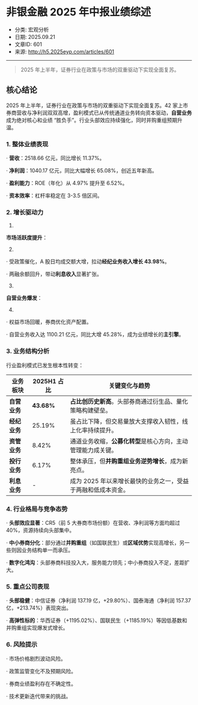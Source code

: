 # 非银金融 2025 年中报业绩综述

- 分类: 宏观分析
- 日期: 2025.09.21
- 文章ID: 601
- 来源: http://h5.2025eyp.com/articles/601

---

> 2025 年上半年，证券行业在政策与市场的双重驱动下实现全面复苏。

## **核心结论**

2025 年上半年，证券行业在政策与市场的双重驱动下实现全面复苏。42 家上市券商营收与净利润双双高增，盈利模式已从传统通道业务转向资本驱动，**自营业务**成为绝对核心和业绩 “胜负手”。行业头部效应持续强化，同时并购重组预期升温。

### **1. 整体业绩表现**

· **营收**：2518.66 亿元，同比增长 11.37%。

· **净利润**：1040.17 亿元，同比大幅增长 65.08%，创近五年新高。

· **盈利能力**：ROE（年化）从 4.97% 提升至 6.52%。

· **资本效率**：杠杆率稳定在 3-3.5 倍区间。

### **2. 增长驱动力**

1.

**市场活跃度提升**：

2.

· 受政策催化，A 股日均成交额大增，拉动**经纪业务收入增长 43.98%**。

· 两融余额回升，带动**利息收入**显著扩张。

3.

**自营业务爆发**：

4.

· 权益市场回暖，券商优化资产配置。

· 自营业务收入达 1100.21 亿元，同比大增 45.28%，成为业绩增长的**主引擎**。

### **3. 业务结构分析**

行业盈利模式已发生根本性转变：

| **业务板块** | **2025H1 占比** | **关键变化与趋势** |
| --- | --- | --- |
| **自营业务** | **43.68%** | **占比创历史新高**。头部券商通过衍生品、量化策略构建壁垒。 |
| **经纪业务** | 25.19% | 虽占比下降，但交易量放大支撑收入韧性，线上化率持续提升。 |
| **资管业务** | 8.42% | 通道业务收缩，**公募化转型**是核心方向，主动管理能力成关键。 |
| **投行业务** | 6.17% | 整体承压，但**并购重组业务逆势增长**，成为新亮点。 |
| **利息业务** | - | 成为 2025 年以来增长最快的业务之一，受益于两融和低成本资金。 |

### **4. 行业格局与竞争态势**

· **头部效应显著**：CR5（前 5 大券商市场份额）在营收、净利润等方面均超过 40%，资源持续向头部集中。

· **中小券商分化**：部分通过**并购重组**（如国联民生）或**区域优势**实现高增长，另一些则因业务结构单一而承压。

· **数字化鸿沟**：头部券商科技投入大，服务能力领先；中小券商投入不足，差距扩大。

### **5. 重点公司表现**

· **头部稳健**：中信证券（净利润 137.19 亿，+29.80%）、国泰海通（净利润 157.37 亿，+213.74%）表现突出。

· **高弹性标的**：华西证券（+1195.02%）、国联民生（+1185.19%）等因低基数和并购重组实现爆发式增长。

### **6. 风险提示**

· 市场价格剧烈波动风险。

· 政策监管变化不及预期风险。

· 券商业绩盈利存在不确定性。

· 技术更新迭代带来的挑战。
